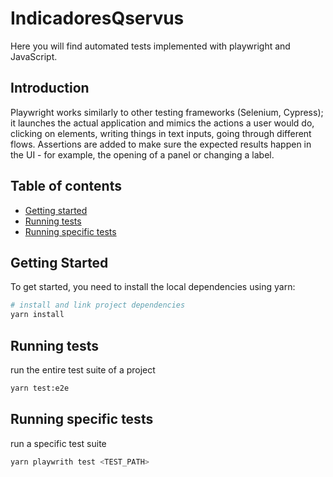 # IndicadoresQservus
Here you will find automated tests implemented with playwright and JavaScript.

## Introduction

Playwright works similarly to other testing frameworks (Selenium, Cypress); it launches the actual application and mimics the actions a user would do, clicking on elements, writing things in text inputs, going through different flows. Assertions are added to make sure the expected results happen in the UI - for example, the opening of a panel or changing a label.

## Table of contents

* [Getting started](#getting-started)
* [Running tests](#running-tests)
* [Running specific tests](#running-specific-tests)

## Getting Started

To get started, you need to install the local dependencies using yarn:

``` bash
# install and link project dependencies
yarn install
```
## Running tests

run the entire test suite of a project

```bash
yarn test:e2e
```

## Running specific tests

run a specific test suite

```bash
yarn playwrith test <TEST_PATH>
```
